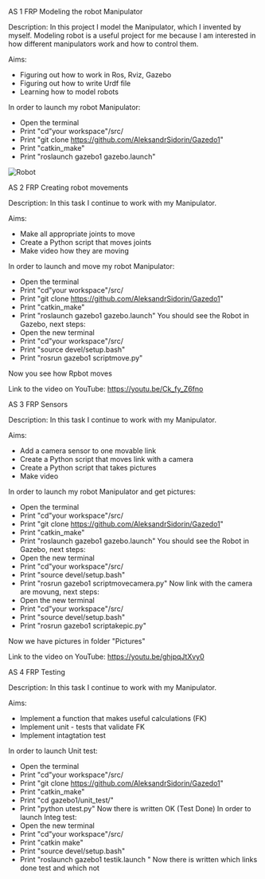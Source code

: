 AS 1 FRP
Modeling the robot Manipulator

Description:
In this project I model the Manipulator, which I invented by myself. Modeling robot is a useful project for me because I am interested in how different manipulators work and how to control them.

Aims:
- Figuring out how to work in Ros, Rviz, Gazebo
- Figuring out how to write Urdf file
- Learning how to model robots

In order to launch my robot Manipulator:
- Open the terminal
- Print "cd"your workspace"/src/
- Print "git clone https://github.com/AleksandrSidorin/Gazedo1"
- Print "catkin_make"
- Print "roslaunch gazebo1 gazebo.launch"

![Robot](https://user-images.githubusercontent.com/55827366/66889063-ab305280-efe9-11e9-8aff-1f2af79dfd3a.png)

AS 2 FRP
Creating robot movements

Description:
In this task I continue to work with my Manipulator. 

Aims:
- Make all appropriate joints to move
- Create a Python script that moves joints
- Make video how they are moving

In order to launch and move my robot Manipulator:
- Open the terminal
- Print "cd"your workspace"/src/
- Print "git clone https://github.com/AleksandrSidorin/Gazedo1"
- Print "catkin_make"
- Print "roslaunch gazebo1 gazebo.launch"
You should see the Robot in Gazebo, next steps:
- Open the new terminal
- Print "cd"your workspace"/src/
- Print "source devel/setup.bash"
- Print "rosrun gazebo1 scriptmove.py"

Now you see how Rpbot moves

Link to the video on YouTube:
https://youtu.be/Ck_fy_Z6fno

AS 3 FRP
Sensors

Description:
In this task I continue to work with my Manipulator. 

Aims:
- Add a camera sensor to one movable link
- Create a Python script that moves link with a camera
- Create a Python script that takes pictures
- Make video 

In order to launch my robot Manipulator and get pictures:
- Open the terminal
- Print "cd"your workspace"/src/
- Print "git clone https://github.com/AleksandrSidorin/Gazedo1"
- Print "catkin_make"
- Print "roslaunch gazebo1 gazebo.launch"
You should see the Robot in Gazebo, next steps:
- Open the new terminal
- Print "cd"your workspace"/src/
- Print "source devel/setup.bash"
- Print "rosrun gazebo1 scriptmovecamera.py"
Now link with the camera are movung, next steps:
- Open the new terminal
- Print "cd"your workspace"/src/
- Print "source devel/setup.bash"
- Print "rosrun gazebo1 scriptakepic.py"

Now we have pictures in folder "Pictures"

Link to the video on YouTube:
https://youtu.be/ghjpqJtXvy0

AS 4 FRP
Testing

Description:
In this task I continue to work with my Manipulator. 

Aims:
- Implement a function that makes useful calculations (FK)
- Implement unit - tests that validate FK
- Implement intagtation test

In order to launch Unit test:
- Open the terminal
- Print "cd"your workspace"/src/
- Print "git clone https://github.com/AleksandrSidorin/Gazedo1"
- Print "catkin_make"
- Print "cd gazebo1/unit_test/"
- Print "python utest.py"
Now there is written OK (Test Done)
In order to launch Integ test:
- Open the new terminal
- Print "cd"your workspace"/src/
- Print "catkin make"
- Print "source devel/setup.bash"
- Print "roslaunch gazebo1 testik.launch "
Now there is written which links done test and which not



